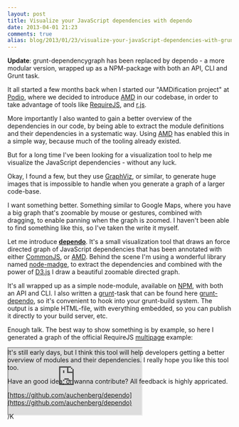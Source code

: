 ```yaml
---
layout: post
title: Visualize your JavaScript dependencies with dependo
date: 2013-04-01 21:23
comments: true
alias: blog/2013/01/23/visualize-your-javaScript-dependencies-with-grunt-dependencygraph
---
```


**Update**: grunt-dependencygraph has been replaced by dependo - a more modular version, wrapped up as a NPM-package with both an API, CLI and Grunt task.

It all started a few months back when I started our "AMDification project" at [Podio](https://podio.com), where we decided to introduce [AMD](https://github.com/amdjs/amdjs-api/wiki/AMD) in our codebase, in order to take advantage of tools like [RequireJS](http://requirejs.org/), and [r.js](https://github.com/jrburke/r.js/).

More importantly I also wanted to gain a better overview of the dependencies in our code, by being able to extract the module definitions and their dependencies in a systematic way. Using [AMD](https://github.com/amdjs/amdjs-api/wiki/AMD) has enabled this in a simple way, because much of the tooling already existed.

But for a long time I've been looking for a visualization tool to help me visualize the JavaScript dependencies - without any luck.

<!--more-->

Okay, I found a few, but they use [GraphViz](http://www.graphviz.org/), or similar, to  generate huge images that is impossible to handle when you generate a graph of a larger code-base.

I want something better. Something similar to Google Maps, where you have a big graph that's zoomable by mouse or gestures, combined with dragging, to enable panning when the graph is zoomed. I haven't been able to find something like this, so I've  taken the write it myself.

Let me introduce [**dependo**](https://github.com/auchenberg/dependo). It's a small visualization tool that draws an force directed graph of JavaScript dependencies that has been annotated with either [CommonJS](http://www.commonjs.org/), or [AMD](https://github.com/amdjs/amdjs-api/wiki/AMD). Behind the scene I'm using a wonderful library named [node-madge](https://github.com/pahen/node-madge/), to extract the dependencies and combined with the power of [D3.js](http://d3js.org/) I  draw a beautiful zoomable directed graph.


It's all wrapped up as a simple node-module, available on [NPM](https://npmjs.org/package/dependo), with both an API and CLI. I also written a [grunt](http://gruntjs.com/)-task that can be found here [grunt-dependo](https://github.com/auchenberg/grunt-dependo), so it's convenient to hook into your grunt-build system. The output is a simple HTML-file, with everything embedded, so you can publish it directly to your build server, etc.

Enough talk. The best way to show something is by example, so here I generated a graph of the official RequireJS [multipage](https://github.com/requirejs/example-multipage) example:

<div class="slides-embed" style="margin-bottom: -165px;">
  <iframe src="http://auchenberg.github.com/dependo/example/"></iframe>
</div>

It's still early days, but I think this tool will help developers getting a better overview of modules and their dependencies. I really hope you like this tool too.

Have an good idea, or wanna contribute? All feedback is highly appricated.

[https://github.com/auchenberg/dependo](https://github.com/auchenberg/dependo)

/K


